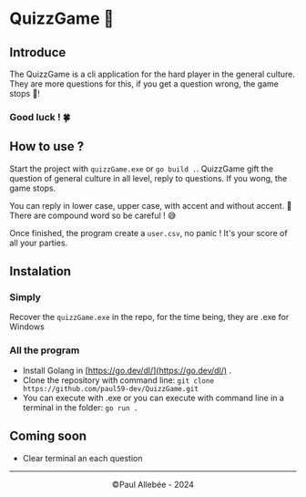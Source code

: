 # QuizzGame 🤯

## Introduce

The QuizzGame is a cli application for the hard player in the general culture. They are more questions for this, if you get a question wrong, the game stops 🔴!

### Good luck ! 🍀

## How to use ?

Start the project with `quizzGame.exe` or `go build .`. QuizzGame gift the question of general culture in all level, reply to questions. If you wong, the game stops. 

You can reply in lower case, upper case, with accent and without accent. 🤗 There are compound word so be careful ! 😅

Once finished, the program create a `user.csv`, no panic ! It's your score of all your parties. 

## Instalation

### Simply 

Recover the `quizzGame.exe` in the repo, for the time being, they are .exe for Windows

### All the program

- Install Golang in [https://go.dev/dl/](https://go.dev/dl/) .
- Clone the repository with command line: `git clone https://github.com/paul59-dev/QuizzGame.git`
- You can execute with .exe or you can execute with command line in a terminal in the folder: `go run .`

## Coming soon

- Clear terminal an each question

--- 

<p style="text-align: center">©️Paul Allebée - 2024</p>
